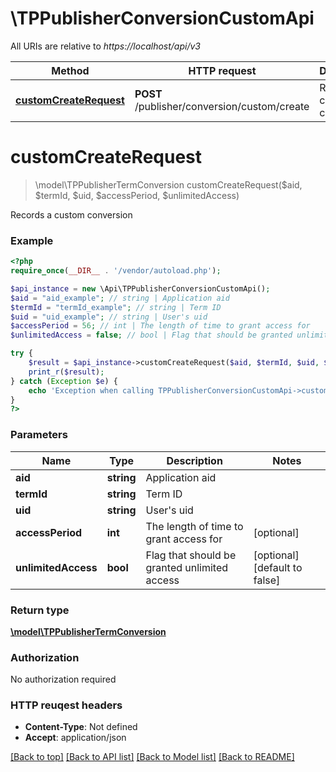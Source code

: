 # \TPPublisherConversionCustomApi

All URIs are relative to *https://localhost/api/v3*

Method | HTTP request | Description
------------- | ------------- | -------------
[**customCreateRequest**](TPPublisherConversionCustomApi.md#customCreateRequest) | **POST** /publisher/conversion/custom/create | Records a custom conversion


# **customCreateRequest**
> \model\TPPublisherTermConversion customCreateRequest($aid, $termId, $uid, $accessPeriod, $unlimitedAccess)

Records a custom conversion



### Example 
```php
<?php
require_once(__DIR__ . '/vendor/autoload.php');

$api_instance = new \Api\TPPublisherConversionCustomApi();
$aid = "aid_example"; // string | Application aid
$termId = "termId_example"; // string | Term ID
$uid = "uid_example"; // string | User's uid
$accessPeriod = 56; // int | The length of time to grant access for
$unlimitedAccess = false; // bool | Flag that should be granted unlimited access

try { 
    $result = $api_instance->customCreateRequest($aid, $termId, $uid, $accessPeriod, $unlimitedAccess);
    print_r($result);
} catch (Exception $e) {
    echo 'Exception when calling TPPublisherConversionCustomApi->customCreateRequest: ', $e->getMessage(), "\n";
}
?>
```

### Parameters

Name | Type | Description  | Notes
------------- | ------------- | ------------- | -------------
 **aid** | **string**| Application aid | 
 **termId** | **string**| Term ID | 
 **uid** | **string**| User&#39;s uid | 
 **accessPeriod** | **int**| The length of time to grant access for | [optional] 
 **unlimitedAccess** | **bool**| Flag that should be granted unlimited access | [optional] [default to false]

### Return type

[**\model\TPPublisherTermConversion**](TPPublisherTermConversion.md)

### Authorization

No authorization required

### HTTP reuqest headers

 - **Content-Type**: Not defined
 - **Accept**: application/json

[[Back to top]](#) [[Back to API list]](../README.md#documentation-for-api-endpoints) [[Back to Model list]](../README.md#documentation-for-models) [[Back to README]](../README.md)

